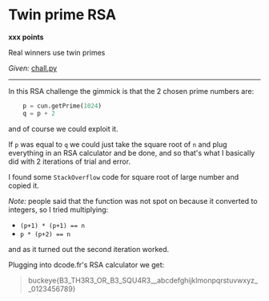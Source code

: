 # Twin prime RSA

**xxx points**

Real winners use twin primes

*Given:* [chall.py]()

___

In this RSA challenge the gimmick is that the 2 chosen prime numbers are:

```python
    p = cun.getPrime(1024)
    q = p + 2
```

and of course we could exploit it.

If `p` was equal to `q` we could just take the square root of `n` and plug everything in an RSA calculator and be done, and so that's what I basically did with 2 iterations of trial and error.

I found some `StackOverflow` code for square root of large number and copied it.

*Note:* people said that the function was not spot on because it converted to integers, so I tried multiplying:

* `(p+1) * (p+1) == n`
* `p * (p+2) == n`

and as it turned out the second iteration worked.

Plugging into dcode.fr's RSA calculator we get:

>buckeye{B3_TH3R3_OR_B3_SQU4R3__abcdefghijklmonpqrstuvwxyz__0123456789}
